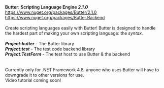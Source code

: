 **Butter: Scripting Language Engine *2.1.0***<br>
https://www.nuget.org/packages/Butter/2.1.0<br>
https://www.nuget.org/packages/Butter.Backend<br>
<br>
Create scripting languages easily with Butter!
Butter is designed to handle the hardest part of making your own scripting language: the *syntax*.
<br>
<br>
***Project:butter*** - The Butter library<br>
***Project:test*** - The test code backend library<br>
***Project:TestForm*** - The test host to use Butter & the backend<br>
<br>
<br>
Currently only for .NET Framework 4.8, anyone who uses Butter will have to downgrade it to other versions for use.<br>
Video tutorial coming soon!
